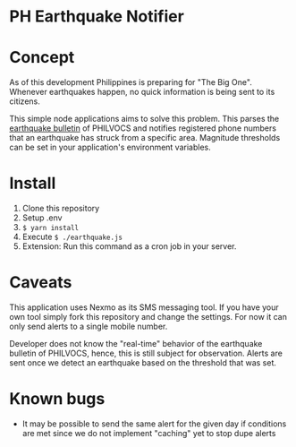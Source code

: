 # PH Earthquake Notifier

# Concept

As of this development Philippines is preparing for "The Big One". Whenever earthquakes happen, no quick information is being sent to its citizens. 

This simple node applications aims to solve this problem. This parses the [earthquake bulletin](http://www.phivolcs.dost.gov.ph/html/update_SOEPD/EQLatest.html) of PHILVOCS and notifies registered phone numbers that an earthquake has struck from a specific area. Magnitude thresholds can be set in your application's environment variables.

# Install

1. Clone this repository
2. Setup .env
3. `$ yarn install`
4. Execute `$ ./earthquake.js`
5. Extension: Run this command as a cron job in your server.

# Caveats

This application uses Nexmo as its SMS messaging tool. If you have your own tool simply fork this repository and change the settings. For now it can only send alerts to a single mobile number.

Developer does not know the "real-time" behavior of the earthquake bulletin of PHILVOCS, hence, this is still subject for observation. Alerts are sent once we detect an earthquake based on the threshold that was set.

# Known bugs

* It may be possible to send the same alert for the given day if conditions are met since we do not implement "caching" yet to stop dupe alerts